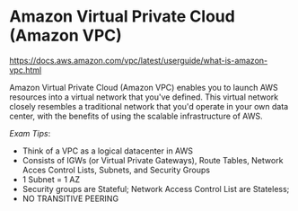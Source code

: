# Amazon Virtual Private Cloud (Amazon VPC) 
https://docs.aws.amazon.com/vpc/latest/userguide/what-is-amazon-vpc.html

Amazon Virtual Private Cloud (Amazon VPC) enables you to launch AWS resources into a virtual network that you've defined. This virtual network closely resembles a traditional network that you'd operate in your own data center, with the benefits of using the scalable infrastructure of AWS.

_Exam Tips_:
- Think of a VPC as a logical datacenter in AWS
- Consists of IGWs (or Virtual Private Gateways), Route Tables, Network Acces Control Lists, Subnets, and Security Groups
- 1 Subnet = 1 AZ
- Security groups are Stateful; Network Access Control List are Stateless;
- NO TRANSITIVE PEERING
